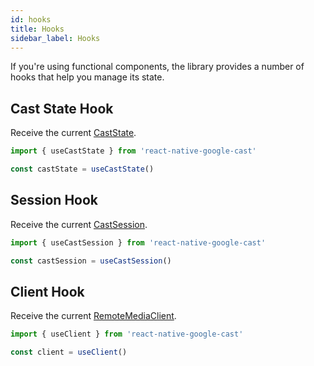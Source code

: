 ```yaml
---
id: hooks
title: Hooks
sidebar_label: Hooks
---
```


If you're using functional components, the library provides a number of hooks that help you manage its state.

## Cast State Hook

Receive the current [CastState](../api/enums/caststate).

```js
import { useCastState } from 'react-native-google-cast'

const castState = useCastState()
```

## Session Hook

Receive the current [CastSession](../api/classes/castsession).

```js
import { useCastSession } from 'react-native-google-cast'

const castSession = useCastSession()
```

## Client Hook

Receive the current [RemoteMediaClient](../api/classes/remotemediaclient).

```js
import { useClient } from 'react-native-google-cast'

const client = useClient()
```
